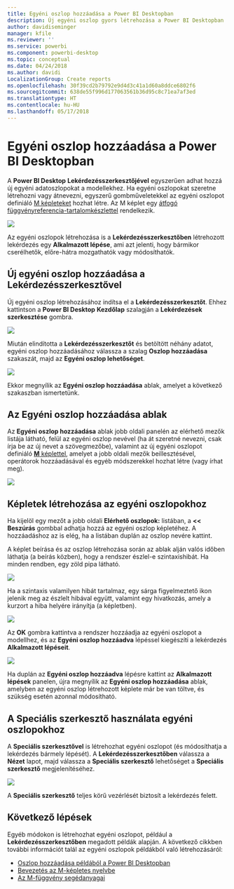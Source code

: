 ```yaml
---
title: Egyéni oszlop hozzáadása a Power BI Desktopban
description: Új egyéni oszlop gyors létrehozása a Power BI Desktopban
author: davidiseminger
manager: kfile
ms.reviewer: ''
ms.service: powerbi
ms.component: powerbi-desktop
ms.topic: conceptual
ms.date: 04/24/2018
ms.author: davidi
LocalizationGroup: Create reports
ms.openlocfilehash: 30f39cd2b79792e9d4d3c41a1d60a8ddce6802f6
ms.sourcegitcommit: 638de55f996d177063561b36d95c8c71ea7af3ed
ms.translationtype: HT
ms.contentlocale: hu-HU
ms.lasthandoff: 05/17/2018
---
```

# <a name="add-a-custom-column-in-power-bi-desktop"></a>Egyéni oszlop hozzáadása a Power BI Desktopban
A **Power BI Desktop** **Lekérdezésszerkesztőjével** egyszerűen adhat hozzá új egyéni adatoszlopokat a modellekhez. Ha egyéni oszlopokat szeretne létrehozni vagy átnevezni, egyszerű gombműveletekkel az egyéni oszlopot definiáló [M képleteket](https://msdn.microsoft.com/library/mt270235.aspx) hozhat létre. Az M képlet egy [átfogó függvényreferencia-tartalomkészlettel](https://msdn.microsoft.com/library/mt779182.aspx) rendelkezik. 

![](media/desktop-add-custom-column/add-custom-column_01.png)

Az egyéni oszlopok létrehozása is a **Lekérdezésszerkesztőben** létrehozott lekérdezés egy **Alkalmazott lépése**, ami azt jelenti, hogy bármikor cserélhetők, előre-hátra mozgathatók vagy módosíthatók.

## <a name="use-query-editor-to-add-a-new-custom-column"></a>Új egyéni oszlop hozzáadása a Lekérdezésszerkesztővel
Új egyéni oszlop létrehozásához indítsa el a **Lekérdezésszerkesztőt**. Ehhez kattintson a **Power BI Desktop** **Kezdőlap** szalagján a **Lekérdezések szerkesztése** gombra.

![](media/desktop-add-custom-column/add-column-from-example_02.png)

Miután elindította a **Lekérdezésszerkesztőt** és betöltött néhány adatot, egyéni oszlop hozzáadásához válassza a szalag **Oszlop hozzáadása** szakaszát, majd az **Egyéni oszlop lehetőséget**.

![](media/desktop-add-custom-column/add-custom-column_02.png)

Ekkor megnyílik az **Egyéni oszlop hozzáadása** ablak, amelyet a következő szakaszban ismertetünk.

## <a name="the-add-custom-column-window"></a>Az Egyéni oszlop hozzáadása ablak
Az **Egyéni oszlop hozzáadása** ablak jobb oldali panelén az elérhető mezők listája látható, felül az egyéni oszlop nevével (ha át szeretné nevezni, csak írja be az új nevet a szövegmezőbe), valamint az új egyéni oszlopot definiáló [**M** képlettel](https://msdn.microsoft.com/library/mt779182.aspx), amelyet a jobb oldali mezők beillesztésével, operátorok hozzáadásával és egyéb módszerekkel hozhat létre (vagy írhat meg). 

![](media/desktop-add-custom-column/add-custom-column_03.png)

## <a name="create-formulas-for-your-custom-column"></a>Képletek létrehozása az egyéni oszlopokhoz
Ha kijelöl egy mezőt a jobb oldali **Elérhető oszlopok:** listában, a **<< Beszúrás** gombbal adhatja hozzá az egyéni oszlop képletéhez. A hozzáadáshoz az is elég, ha a listában duplán az oszlop nevére kattint.

A képlet beírása és az oszlop létrehozása során az ablak alján valós időben láthatja (a beírás közben), hogy a rendszer észlel-e szintaxishibát. Ha minden rendben, egy zöld pipa látható.

![](media/desktop-add-custom-column/add-custom-column_04.png)

Ha a szintaxis valamilyen hibát tartalmaz, egy sárga figyelmeztető ikon jelenik meg az észlelt hibával együtt, valamint egy hivatkozás, amely a kurzort a hiba helyére irányítja (a képletben).

![](media/desktop-add-custom-column/add-custom-column_05.png)

Az **OK** gombra kattintva a rendszer hozzáadja az egyéni oszlopot a modellhez, és az **Egyéni oszlop hozzáadva** lépéssel kiegészíti a lekérdezés **Alkalmazott lépéseit**.

![](media/desktop-add-custom-column/add-custom-column_06.png)

Ha duplán az **Egyéni oszlop hozzáadva** lépésre kattint az **Alkalmazott lépések** panelen, újra megnyílik az **Egyéni oszlop hozzáadása** ablak, amelyben az egyéni oszlop létrehozott képlete már be van töltve, és szükség esetén azonnal módosítható.

## <a name="using-the-advanced-editor-for-custom-columns"></a>A Speciális szerkesztő használata egyéni oszlopokhoz
A **Speciális szerkesztővel** is létrehozhat egyéni oszlopot (és módosíthatja a lekérdezés bármely lépését). A **Lekérdezésszerkesztőben** válassza a **Nézet** lapot, majd válassza a **Speciális szerkesztő** lehetőséget a **Speciális szerkesztő** megjelenítéséhez.

![](media/desktop-add-custom-column/add-custom-column_07.png)

A **Speciális szerkesztő** teljes körű vezérlését biztosít a lekérdezés felett.

## <a name="next-steps"></a>Következő lépések
Egyéb módokon is létrehozhat egyéni oszlopot, például a **Lekérdezésszerkesztőben** megadott példák alapján. A következő cikkben további információt talál az egyéni oszlopok példákból való létrehozásáról:

* [Oszlop hozzáadása példából a Power BI Desktopban](desktop-add-column-from-example.md)
* [Bevezetés az M-képletes nyelvbe](https://msdn.microsoft.com/library/mt270235.aspx)
* [Az M-függvény segédanyagai](https://msdn.microsoft.com/library/mt779182.aspx)  

